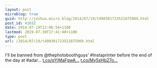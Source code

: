 ```yaml
---
layout: post
microblog: true
guid: http://joshua.micro.blog/2014/07/19/t490301723521875969.html
post_id: 41032
date: 2014-07-19T12:06:54+1100
lastmod: 2019-07-30T17:41:48+1100
type: post
url: /2014/07/19/t490301723521875969.html
---
```

I'll be banned from @thephotoboothguys' #Instaprinter before the end of the day at #adar... [t.co/qYjMaFgwA...](http://t.co/qYjMaFgwA1) [t.co/My5xHb27o...](http://t.co/My5xHb27oz)
